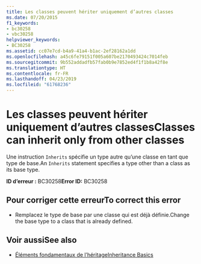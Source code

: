 ```yaml
---
title: Les classes peuvent hériter uniquement d’autres classes
ms.date: 07/20/2015
f1_keywords:
- bc30258
- vbc30258
helpviewer_keywords:
- BC30258
ms.assetid: cc07e7cd-b4a9-41a4-b1ac-2ef28162a1dd
ms.openlocfilehash: a45c6fe79151f005a607be2170493424c7014feb
ms.sourcegitcommit: 9b552addadfb57fab0b9e7852ed4f1f1b8a42f8e
ms.translationtype: HT
ms.contentlocale: fr-FR
ms.lasthandoff: 04/23/2019
ms.locfileid: "61768236"
---
```

# <a name="classes-can-inherit-only-from-other-classes"></a><span data-ttu-id="d3683-102">Les classes peuvent hériter uniquement d’autres classes</span><span class="sxs-lookup"><span data-stu-id="d3683-102">Classes can inherit only from other classes</span></span>
<span data-ttu-id="d3683-103">Une instruction `Inherits` spécifie un type autre qu’une classe en tant que type de base.</span><span class="sxs-lookup"><span data-stu-id="d3683-103">An `Inherits` statement specifies a type other than a class as its base type.</span></span>  
  
 <span data-ttu-id="d3683-104">**ID d’erreur :** BC30258</span><span class="sxs-lookup"><span data-stu-id="d3683-104">**Error ID:** BC30258</span></span>  
  
## <a name="to-correct-this-error"></a><span data-ttu-id="d3683-105">Pour corriger cette erreur</span><span class="sxs-lookup"><span data-stu-id="d3683-105">To correct this error</span></span>  
  
- <span data-ttu-id="d3683-106">Remplacez le type de base par une classe qui est déjà définie.</span><span class="sxs-lookup"><span data-stu-id="d3683-106">Change the base type to a class that is already defined.</span></span>  
  
## <a name="see-also"></a><span data-ttu-id="d3683-107">Voir aussi</span><span class="sxs-lookup"><span data-stu-id="d3683-107">See also</span></span>

- [<span data-ttu-id="d3683-108">Éléments fondamentaux de l’héritage</span><span class="sxs-lookup"><span data-stu-id="d3683-108">Inheritance Basics</span></span>](../../visual-basic/programming-guide/language-features/objects-and-classes/inheritance-basics.md)
